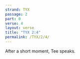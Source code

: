 ```yaml
---
strand: TYX
passage: 2
part: 0
verse: 4
layout: verse
title: "TYX 2:4"
permalink: /TYX/2/4/
---
```

After a short moment, Tee speaks.
